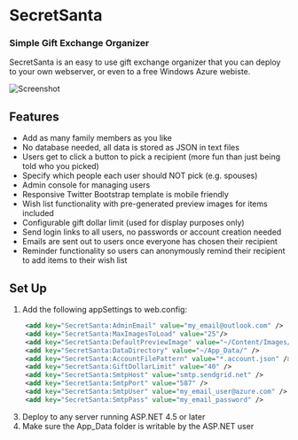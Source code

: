SecretSanta
===========

### Simple Gift Exchange Organizer

SecretSanta is an easy to use gift exchange organizer that you can deploy to your own webserver, or even to a free Windows Azure webiste.

![Screenshot](https://raw.github.com/bradwestness/SecretSanta/master/screenshot.png)

## Features

* Add as many family members as you like
* No database needed, all data is stored as JSON in text files
* Users get to click a button to pick a recipient (more fun than just being told who you picked)
* Specify which people each user should NOT pick (e.g. spouses)
* Admin console for managing users
* Responsive Twitter Bootstrap template is mobile friendly
* Wish list functionality with pre-generated preview images for items included
* Configurable gift dollar limit (used for display purposes only)
* Send login links to all users, no passwords or account creation needed
* Emails are sent out to users once everyone has chosen their recipient
* Reminder functionality so users can anonymously remind their recipient to add items to their wish list

## Set Up

1. Add the following appSettings to web.config:
```xml
    <add key="SecretSanta:AdminEmail" value="my_email@outlook.com" />
    <add key="SecretSanta:MaxImagesToLoad" value="25"/>
    <add key="SecretSanta:DefaultPreviewImage" value="~/Content/Images/photo_not_available.png"/>
    <add key="SecretSanta:DataDirectory" value="~/App_Data/" />
    <add key="SecretSanta:AccountFilePattern" value="*.account.json" />
    <add key="SecretSanta:GiftDollarLimit" value="40" />
    <add key="SecretSanta:SmtpHost" value="smtp.sendgrid.net" />
    <add key="SecretSanta:SmtpPort" value="587" />
    <add key="SecretSanta:SmtpUser" value="my_email_user@azure.com" />
    <add key="SecretSanta:SmtpPass" value="my_email_password" />
```
3. Deploy to any server running ASP.NET 4.5 or later
4. Make sure the App_Data folder is writable by the ASP.NET user
